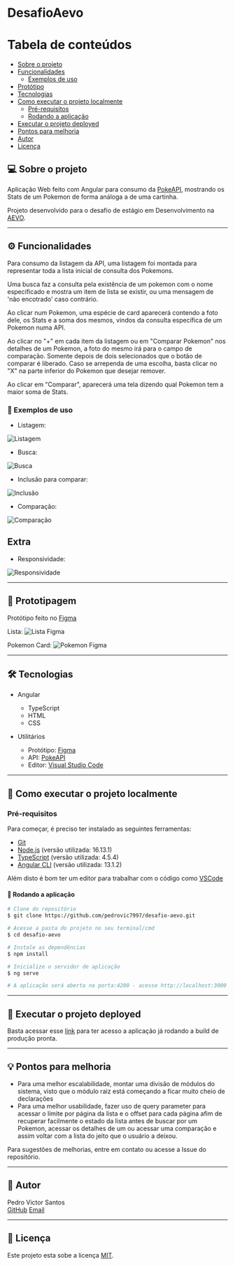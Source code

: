 # DesafioAevo

Tabela de conteúdos
=================
<!--ts-->
   * [Sobre o projeto](#-sobre-o-projeto)
   * [Funcionalidades](#-funcionalidades)
     * [Exemplos de uso](#-exemplos-de-uso)
   * [Protótipo](#-prototipagem)
   * [Tecnologias](#-tecnologias)
   * [Como executar o projeto localmente](#-como-executar-o-projeto-localmente)
     * [Pré-requisitos](#pré-requisitos)
     * [Rodando a aplicação](#-rodando-a-aplicação)
   * [Executar o projeto deployed](#-executar-o-projeto-deployed)
   * [Pontos para melhoria](#-pontos-para-melhoria)
   * [Autor](#-autor)
   * [Licença](#user-content--licença)
<!--te-->

## 💻 Sobre o projeto

Aplicação Web feito com Angular para consumo da [PokeAPI](https://pokeapi.co/docs/v2), mostrando os Stats de um Pokemon de forma análoga a de uma cartinha.

Projeto desenvolvido para o desafio de estágio em Desenvolvimento na [AEVO](https://aevo.com.br/).

---

## ⚙️ Funcionalidades

Para consumo da listagem da API, uma listagem foi montada para representar toda a lista inicial de consulta dos Pokemons.

Uma busca faz a consulta pela existência de um pokemon com o nome especificado e mostra um item de lista se existir, ou uma mensagem de 'não encotrado' caso contrário.

Ao clicar num Pokemon, uma espécie de card aparecerá contendo a foto dele, os Stats e a soma dos mesmos, vindos da consulta específica de um Pokemon numa API.

Ao clicar no "+" em cada item da listagem ou em "Comparar Pokemon" nos detalhes de um Pokemon, a foto do mesmo irá para o campo de comparação. Somente depois de dois selecionados que o botão de comparar é liberado. Caso se arrependa de uma escolha, basta clicar no "X" na parte inferior do Pokemon que desejar remover.

Ao clicar em "Comparar", aparecerá uma tela dizendo qual Pokemon tem a maior soma de Stats.

### 🔎 Exemplos de uso

- Listagem:

![Listagem](https://github.com/pedrovic7997/desafio-aevo/blob/master/media_doc/Listagem.gif "Listagem")

- Busca:

![Busca](https://github.com/pedrovic7997/desafio-aevo/blob/master/media_doc/Busca.gif "Busca")

- Inclusão para comparar:

![Inclusão](https://github.com/pedrovic7997/desafio-aevo/blob/master/media_doc/Inclus%C3%A3o%20Comparar.gif "Inclusão")

- Comparação:

![Comparação](https://github.com/pedrovic7997/desafio-aevo/blob/master/media_doc/Compara%C3%A7%C3%B5es.gif "Comparação")

## Extra

- Responsividade:

![Responsividade](https://github.com/pedrovic7997/desafio-aevo/blob/master/media_doc/Responsividade.gif "Responsividade")

---

## 🎨 Prototipagem

Protótipo feito no [Figma](https://www.figma.com/file/VZ6sQKQ4hAlBiTld6ufDWT/Pokedex?node-id=0%3A1)

Lista:
![Lista Figma](https://github.com/pedrovic7997/desafio-aevo/blob/master/media_doc/Prototipo_figma_lista.png "Lista Figma")

Pokemon Card:
![Pokemon Figma](https://github.com/pedrovic7997/desafio-aevo/blob/master/media_doc/Prototipo_figma_pokemon.png "Pokemon Figma")

---

## 🛠 Tecnologias

- Angular
  - TypeScript
  - HTML
  - CSS

- Utilitários
  - Protótipo: [Figma](https://www.figma.com/file/VZ6sQKQ4hAlBiTld6ufDWT/Pokedex?node-id=0%3A1)
  - API: [PokeAPI](https://pokeapi.co/docs/v2)
  - Editor: [Visual Studio Code](https://code.visualstudio.com/)

---

## 🚀 Como executar o projeto localmente

### Pré-requisitos

Para começar, é preciso ter instalado as seguintes ferramentas:
 - [Git](https://git-scm.com)
 - [Node.js](https://nodejs.org/en/) (versão utilizada: 16.13.1)
 - [TypeScript](https://www.npmjs.com/package/typescript) (versão utilizada: 4.5.4)
 - [Angular CLI](https://angular.io/guide/setup-local) (versão utilizada: 13.1.2)

Além disto é bom ter um editor para trabalhar com o código como [VSCode](https://code.visualstudio.com/)

#### 🧭 Rodando a aplicação

```bash
# Clone do repositório
$ git clone https://github.com/pedrovic7997/desafio-aevo.git

# Acesse a pasta do projeto no seu terminal/cmd
$ cd desafio-aevo

# Instale as dependências
$ npm install

# Inicialize o servidor de aplicação
$ ng serve

# A aplicação será aberta na porta:4200 - acesse http://localhost:3000 no navegador de internet
```

---

## 🚀 Executar o projeto deployed

Basta acessar esse [link](https://pedrovic7997.github.io/desafio-aevo/) para ter acesso a aplicação já rodando a build de produção pronta.

---

## 💡 Pontos para melhoria

- Para uma melhor escalabilidade, montar uma divisão de módulos do sistema, visto que o módulo raiz está começando a ficar muito cheio de declarações
- Para uma melhor usabilidade, fazer uso de query parameter para acessar o limite por página da lista e o offset para cada página afim de recuperar facilmente o estado da lista antes de buscar por um Pokemon, acessar os detalhes de um ou acessar uma comparação e assim voltar com a lista do jeito que o usuário a deixou.

Para sugestões de melhorias, entre em contato ou acesse a Issue do repositório.

---

## 🦸 Autor

Pedro Victor Santos  
[GitHub](https://github.com/pedrovic7997)
[Email](mailto:pedrovictor6974@gmail.com)

---

## 📝 Licença

Este projeto esta sobe a licença [MIT](./LICENSE).
